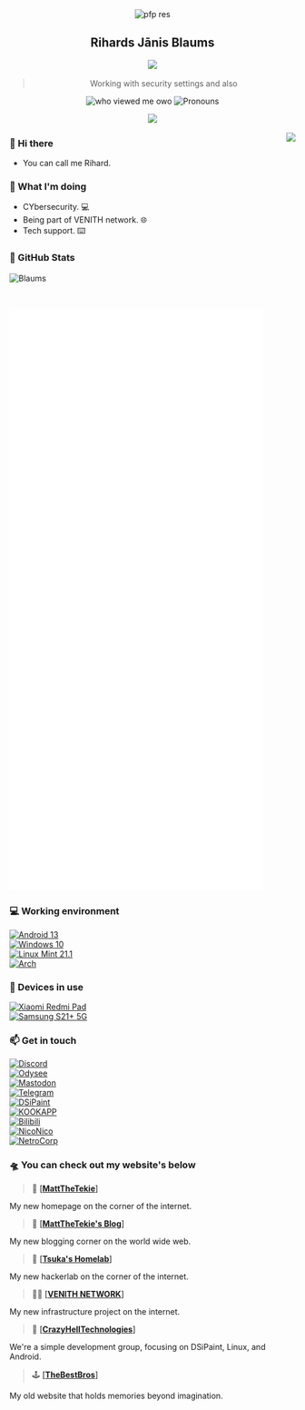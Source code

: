 <div align="center">
    <img alt='pfp res' src='https://avatars.githubusercontent.com/u/117294609?s=48&v=4' />  
  <h2>Rihards Jānis Blaums</h2>
  <img src="https://readme-typing-svg.herokuapp.com/?font=courier+new&color=0BF700&lines=Hello!+My+name+is+Rihards Jānis Blaums!" />
  <blockquote>Working with security settings and also </blockquote>
  <img alt="who viewed me owo" src="https://komarev.com/ghpvc/?username=Blaums" />
  <img alt='Pronouns' src='https://img.shields.io/endpoint?url=https://pronoundb.org/shields/6004d014406af11e4593a013' />

  
  <p align="center">
    <a href="https://skillicons.dev">
      <img src='https://skillicons.dev/icons?i=html,css,linux' />
    </a>
  </p>
  

</div>


<img align="right" src="https://komarev.com/ghpvc/?username=Blaums" />

### 👋 Hi there

 - You can call me Rihard.

### 🤔 What I'm doing
 - CYbersecurity. 💻
 - Being part of VENITH network. 🌐
 - Tech support. ⌨️


### 📃 GitHub Stats
<p><img align="center" src="https://github-readme-stats.vercel.app/api?username=Blaums&count_private=true&show_icons=true&theme=chartreuse-dark" alt="Blaums" /></p>
<br>

<p><img src="/github-metrics.svg" alt="Metrics"></p>

### 💻 Working environment
[![Android 13](https://img.shields.io/badge/Android%2013-3ddc84?style=flat&logo=android&logoColor=ffffff)](https://www.android.com/android-13/)<br>
[![Windows 10](https://img.shields.io/badge/Windows%2010-00adef?style=flat&logo=windows&logoColor=ffffff)](https://www.teamos.xyz/threads/windows-10-x-lite-redstone-redux.193627/)<br>
[![Linux Mint 21.1](https://img.shields.io/badge/Linux%20Mint-Mint?logo=linux-mint&logoColor=fff&style=flat)](https://linuxmint.com/)<br>
[![Arch](https://img.shields.io/badge/Arch%20Linux-1793D1?logo=arch-linux&logoColor=fff&style=flat)](https://archlinux.org/)<br>

### 📱 Devices in use

[![Xiaomi Redmi Pad](https://img.shields.io/badge/Xiaomi%20Redmi%20Pad-fd4900?style=flat&logo=Xiaomi&logoColor=ffffff)](https://MattTheTekie.surge.sh/redmi.html)<br>
[![Samsung S21+ 5G](https://img.shields.io/badge/Samsung%20S21+%205G-fd4900?style=flat&logo=Samsung&logoColor=ffffff&color=blue)](https://icecat.biz/en/p/samsung/sm-g996bzvgeue/galaxy-smartphones-8806090882357-sm-g996b-88009632.html)<br>

### 📫 Get in touch
[![Discord](https://tinyurl.com/yw2am5ah)](https://discord.gg/VhfM3UncBB)<br>
[![Odysee](https://img.shields.io/badge/CrazyHellTechnologies-EF1970?style=flat&logo=Odysee&logoColor=white)](https://odysee.com/@mattdoestech726:5)<br>
[![Mastodon](https://img.shields.io/badge/%40ASTAFATHERSATAN-0088cc?style=flat&logo=mastodon&logoColor=ffffff)](https://nerdculture.de/@ASTAFATHERSATAN)<br>
[![Telegram](https://img.shields.io/badge/%40Knight666_666-0088cc?style=flat&logo=telegram&logoColor=ffffff)](https://t.me/Knight666_666)<br>
[![DSiPaint](https://img.shields.io/badge/%F0%9F%8E%A8%20MattFromSpace-blue.svg?style=flat)](https://dsipaint.com/member/?id=152737)<br>
[![KOOKAPP](https://tinyurl.com/yhpv9vt9)](https://kookapp.cn/widget?id=2477159536848951&theme=dark)<br>
[![Bilibili](https://bilistats.lonelyion.com/followers?uid=1500079337&style=flat)](https://space.bilibili.com/1500079337)<br>
[![NicoNico](https://img.shields.io/badge/%40CrazyHellTech-0088cc?style=flat&logo=niconico&logoColor=ffffff)](https://www.nicovideo.jp/user/126721048)<br>
[![NetroCorp](https://tinyurl.com/bdffr5tr)](https://netrocorp.net/users/61)<br>
### 🛸 You can check out my website's below&nbsp;

> 📡 [[**MattTheTekie**]](https://test72.eu.org/)

My new homepage on the corner of the internet.&nbsp;

> 🔭 [[**MattTheTekie's Blog**]](https://test72.eu.org/blog/)

My new blogging corner on the world wide web.&nbsp;

> 🧪 [[**Tsuka's Homelab**]](https://hackerlab.venith.net/)

My new hackerlab on the corner of the internet.&nbsp;

> 🐱‍💻 [[**VENITH NETWORK**]](https://venith.net/)

My new infrastructure project on the internet.&nbsp;

> 🐧 [[**CrazyHellTechnologies**]](https://github.com/CrazyHellTechnologies/)

We're a simple development group, focusing on DSiPaint, Linux, and Android.&nbsp;

> 🕹️ [[**TheBestBros**]](https://thebestbros.surge.sh)

My old website that holds memories beyond imagination.&nbsp;
